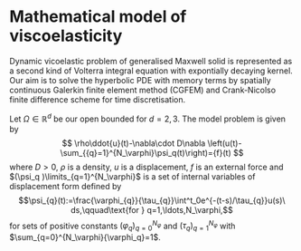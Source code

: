 # Mathematical model of viscoelasticity


Dynamic vicoelastic problem of generalised Maxwell solid is represented as a second kind of Volterra integral equation with expontially decaying kernel. Our aim is to solve the hyperbolic PDE with memory terms by spatially continuous Galerkin finite element method (CGFEM) and Crank-Nicolso finite difference scheme for time discretisation.


Let $\Omega\in\mathbb{R}^d$ be our open bounded for $d=2,3$. The model problem is given by
$$ \rho\ddot{u}(t)-\nabla\cdot D\nabla \left(u(t)-\sum_{{q}=1}^{N_\varphi}\psi_q(t)\right)={f}(t) $$ 
where $D>0$, $\rho$ is a density, $u$ is a displacement, $f$ is an external force and $(\psi_q )\limits_{q=1}^{N_\varphi}$ is a set of internal variables of displacement form defined by
$$\psi_{q}(t):=\frac{\varphi_{q}}{\tau_{q}}\int^t_0e^{-(t-s)/\tau_{q}}u(s)\ ds,\qquad\text{for } q=1,\ldots,N_\varphi,$$
for sets of positive constants $(\varphi_q)_{q=0}^{N_\varphi}$ and $(\tau_q)_{q=1}^{N_\varphi}$ with $\sum_{q=0}^{N_\varphi}{\varphi_q\}=1$.
